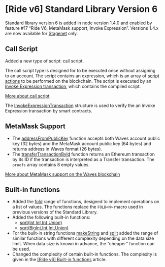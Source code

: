# [Ride v6] Standard Library Version 6

Standard library version 6 is added in node version 1.4.0 and enabled by feature #17 “Ride V6, MetaMask support, Invoke Expression”. Versions 1.4.x are now available for [Stagenet](/en/blockchain/blockchain-network/) only.

## Call Script

Added a new type of script: call script.

The call script type is designed for to be executed once without assigning to an account. The script contains an expression, which is an array of [script actions](/en/ride/structures/script-actions/) to be performed on the blockchain. The script is executed by an [Invoke Expression transaction](/en/blockchain/transaction-type/invoke-expression-transaction), which contains the compiled script.

[More about call script](/en/ride/v6/script/script-types/call-script)

The [InvokeExpressionTransaction](/en/ride/v6/structures/transaction-structures/invoke-expression-transaction) structure is used to verify the an Invoke Expression transaction by smart contracts.

## MetaMask Support

* The [addressFromPublicKey](/en/ride/v6/functions/built-in-functions/converting-functions#addressfrompublickey-bytevector-address) function accepts both Waves account public key (32 bytes) and the MetaMask account public key (64 bytes) and returns address in Waves format (26 bytes).
* The [transferTransactionById](/en/ride/functions/built-in-functions/blockchain-functions#transtransactionbyid) function returns an Ethereum transaction by its ID if the transaction is interpreted as a Transfer transaction. The `proofs` array contains 8 empty values.

[More about MetaMask support on the Waves blockchain](/en/keep-in-touch/metamask)

## Built-in functions

* Added the [fold](/en/ride/v6/functions/built-in-functions/fold-functions) range of functions, designed to implement operations on a list of values. The functions replace the `FOLD<N>` macro used in previous versions of the Standard Library.
* Added the following built-in functions:
   * [sqrt(Int,Int,Int,Union)](/en/ride/v6/functions/built-in-functions/math-functions#sqrt)
   * [sqrt(BigInt,Int,Int,Union)](/en/ride/v6/functions/built-in-functions/math-functions#sqrtbigint)
* For the built-in string functions [makeString](/en/ride/v6/functions/built-in-functions/string-functions#makestring-list-string-string-string) and [split](/en/ride/v6/functions/built-in-functions/string-functions#split-string-string-list-string) added the range of similar functions with different complexity depending on the data size limit. When data size is known in advance, the “cheaper” function can be used.
* Changed the complexity of certain built-in functions. The complexity is given in the [[Ride v6] Built-in functions](/en/ride/v6/functions/built-in-functions/) article.
